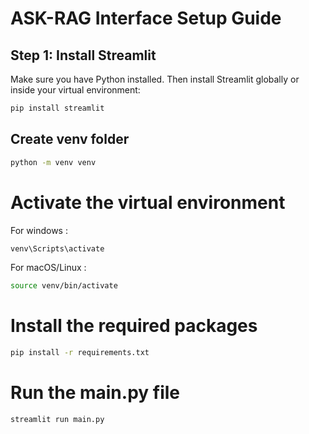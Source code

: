 # ASK-RAG Interface Setup Guide  

## Step 1: Install Streamlit  

Make sure you have Python installed. Then install Streamlit globally or inside your virtual environment:  
``` bash  
pip install streamlit
```

## Create venv folder 
``` bash
python -m venv venv
```

# Activate the virtual environment
For windows :
``` bash
venv\Scripts\activate  
```
For macOS/Linux :  
``` bash
source venv/bin/activate  
```
# Install the required packages
``` bash
pip install -r requirements.txt  
```
# Run the main.py file  
``` bash
streamlit run main.py  
```
